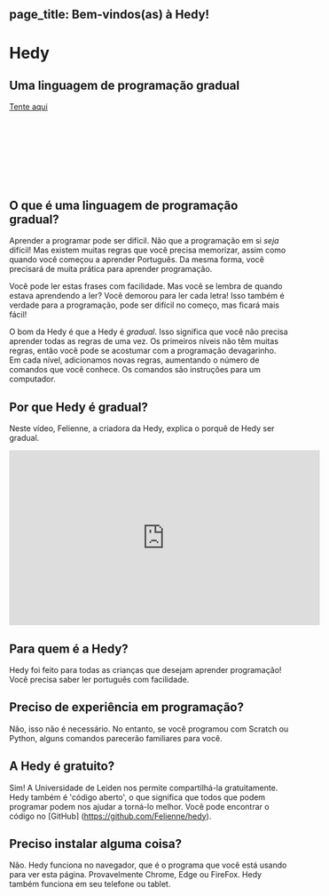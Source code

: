 page_title: Bem-vindos(as) à Hedy!
---
<div class="-mx-16 -my-12 px-16 py-8 mb-8 bg-cover flex items-center" style="background-image: url(/images/header.jpg); height: 250px; position: relative;">
  <div class="flex-1">
    <h1 class="font-bold font-slab text-white text-6xl text-shadow-md tracking-wide">Hedy</h1>
    <h2 class="font-sans font-light text-white text-shadow-md tracking-wide my-1">Uma linguagem de programação gradual</h2>
  </div>
  <div class="flex-none">
    <a class="green-btn text-white px-8 py-4" href="/hedy">Tente aqui</a>
  </div>
</div>

## O que é uma linguagem de programação gradual?

Aprender a programar pode ser difícil. Não que a programação em si *seja* difícil! Mas existem muitas regras que você precisa memorizar, assim como quando você começou a aprender Português.
Da mesma forma, você precisará de muita prática para aprender programação.

Você pode ler estas frases com facilidade. Mas você se lembra de quando estava aprendendo a ler? Você demorou para ler cada letra!
Isso também é verdade para a programação, pode ser difícil no começo, mas ficará mais fácil!

O bom da Hedy é que a Hedy é *gradual*. Isso significa que você não precisa aprender todas as regras de uma vez.
Os primeiros níveis não têm muitas regras, então você pode se acostumar com a programação devagarinho.
Em cada nível, adicionamos novas regras, aumentando o número de comandos que você conhece. Os comandos são instruções para um computador.

## Por que Hedy é gradual?
Neste vídeo, Felienne, a criadora da Hedy, explica o porquê de Hedy ser gradual.

<center>
<iframe width="560" height="315" src="https://www.youtube.com/embed/EdqT313rM40" frameborder="0" allow="accelerometer; autoplay; encrypted-media; gyroscope; picture-in-picture" allowfullscreen></iframe>
</center>

## Para quem é a Hedy?
Hedy foi feito para todas as crianças que desejam aprender programação! Você precisa saber ler português com facilidade.

## Preciso de experiência em programação?
Não, isso não é necessário. No entanto, se você programou com Scratch ou Python, alguns comandos parecerão familiares para você.

## A Hedy é gratuito?
Sim! A Universidade de Leiden nos permite compartilhá-la gratuitamente. Hedy também é 'código aberto', o que significa que todos que podem programar podem nos ajudar a torná-lo melhor. Você pode encontrar o código no [GitHub] (https://github.com/Felienne/hedy).

## Preciso instalar alguma coisa?
Não. Hedy funciona no navegador, que é o programa que você está usando para ver esta página. Provavelmente Chrome, Edge ou FireFox. Hedy também funciona em seu telefone ou tablet.
